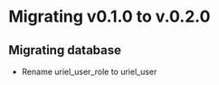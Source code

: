 Migrating v0.1.0 to v.0.2.0
===========================

Migrating database
------------------

- Rename uriel_user_role to uriel_user

